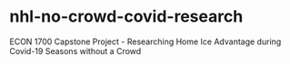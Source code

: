 # nhl-no-crowd-covid-research
ECON 1700 Capstone Project - Researching Home Ice Advantage during Covid-19 Seasons without a Crowd
